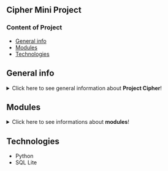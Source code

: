 ## Cipher Mini Project

### Content of Project
* [General info](#general-info)
* [Modules](#modules)
* [Technologies](#technologies)



## General info
<details>
<summary>Click here to see general information about <b>Project Cipher</b>!</summary>
<b>Project Cipher</b> is a mini-project. It allows to 
encrypt the given strings with the ROT cipher. ROT 3, 
ROT 13, ROT 47 or ROT(1-25) can be used. In the latter case, 
the user specifies a shift.
<br><br>
<b>Rot-N/Rot cipher (for Rotation)</b> is a simple character substitution based on a shift/rotation 
of N letters in an alphabet. E.g. one letter is replaced by another (always the same) that 
is located further (exactly N letters further) in the alphabet.<br><br>
<b>The Rot-47</b> is a shift cipher that improves the Rot-13 by allowing it to encode almost all visible ASCII characters 
(where Rot13 could only encode letters).
To achieve this, Rot47 uses a 94-character alphabet that is a subset of the ASCII table characters between the 
character 33 ! and the character 126 ~.
</details>

## Modules
<details><summary>Click here to see informations about <b>modules</b>!</summary>
The program consists of a login module and a manager. <br><br>
<b>The login module</b> uses the SQL lite database. The module checks if the data provided during logging in are identical 
to those in the database. There is also an option to create a new user. The module checks if the given username 
is available. The password stored in the database is encrypted.
<br><br>
<b>The manager</b> is responsible for the operation of the Cipher. It displays the menu, allows you to write encrypted 
words to json, decrypt a given word according to the index provided by the user.
</details>

## Technologies
<ul>
<li>Python</li>
<li>SQL Lite</li>
</ul>